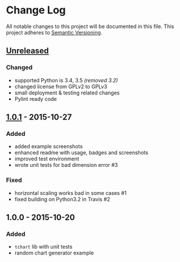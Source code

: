 # Change Log
All notable changes to this project will be documented in this file.
This project adheres to [Semantic Versioning](http://semver.org/).


## [Unreleased][unreleased]
### Changed
- supported Python is 3.4, 3.5 *(removed 3.2)*
- changed license from GPLv2 to GPLv3
- small deployment & testing related changes
- Pylint ready code


## [1.0.1] - 2015-10-27
### Added
- added example screenshots
- enhanced readme with usage, badges and screenshots
- improved test environment
- wrote unit tests for bad dimension error #3

### Fixed
- horizontal scaling works bad in some cases #1
- fixed building on Python3.2 in Travis #2


## 1.0.0 - 2015-10-20
### Added
- ``tchart`` lib with unit tests
- random chart generator example


[unreleased]: https://github.com/andras-tim/tchart/compare/v1.0.0...HEAD
[1.0.1]: https://github.com/andras-tim/tchart/compare/v1.0.0...v1.0.1
